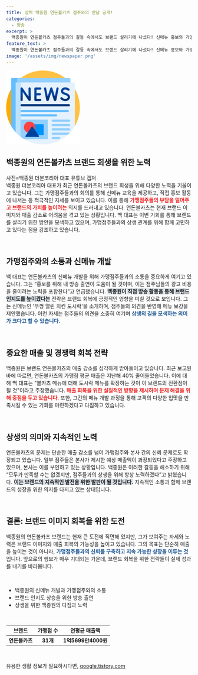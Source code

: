 ```yaml
---
title: 상처 백종원 연돈볼카츠 점주와의 만남 공개!
categories:
  - 방송
excerpt: >
  백종원이 연돈볼카츠 점주들과의 갈등 속에서도 브랜드 살리기에 나섰다! 신메뉴 홍보와 가맹점 지원을 위한 그의 강력한 의지가 담긴 영상 공개... 앞으로의 변화가 기대된다!
feature_text: >
  백종원이 연돈볼카츠 점주들과의 갈등 속에서도 브랜드 살리기에 나섰다! 신메뉴 홍보와 가맹점 지원을 위한 그의 강력한 의지가 담긴 영상 공개... 앞으로의 변화가 기대된다!
image: '/assets/img/newspaper.png'
---
```


<p><img src="/assets/img/newspaper.png" alt="kimp 속보" /></p>

<h2 data-ke-size="size26">백종원의 연돈볼카츠 브랜드 회생을 위한 노력</h2>

<p data-ke-size="size16">사진=백종원 더본코리아 대표 유튜브 캡처<br>백종원 더본코리아 대표가 최근 연돈볼카츠의 브랜드 회생을 위해 다양한 노력을 기울이고 있습니다. 그는 가맹점주들과의 회의를 통해 신메뉴 교육을 제공하고, 직접 홍보 활동에 나서는 등 적극적인 자세를 보이고 있습니다. 이를 통해 <b><span style="color: #ee2323;">가맹점주들의 부담을 덜어주고 브랜드의 가치를 높이려는</span></b> 의지를 드러내고 있습니다. 연돈볼카츠는 현재 브랜드 이미지와 매출 감소로 어려움을 겪고 있는 상황입니다. 백 대표는 이번 기회를 통해 브랜드를 살리기 위한 방안을 모색하고 있으며, 가맹점주들과의 상생 관계를 위해 함께 고민하고 있다는 점을 강조하고 있습니다.</p>

<p data-ke-size="size16">&nbsp;</p>

<h2 data-ke-size="size26">가맹점주와의 소통과 신메뉴 개발</h2>

<p data-ke-size="size16">백 대표는 연돈볼카츠의 신메뉴 개발을 위해 가맹점주들과의 소통을 중요하게 여기고 있습니다. 그는 “홍보를 위해 내 방송 출연이 도움이 될 것이며, 이는 점주님들의 광고 비용을 줄이려는 노력을 포함한다”고 언급했습니다. <b><span style="background-color: #21538527;">백종원이 직접 방송 활동을 통해 브랜드 인지도를 높이겠다는</span></b> 전략은 브랜드 회복에 긍정적인 영향을 미칠 것으로 보입니다. 그는 신메뉴인 '뚜껑 열린 치킨 도시락'을 소개하며, 점주들의 의견을 반영해 메뉴 보강을 제안했습니다. 이런 자세는 점주들의 의견을 소중히 여기며 <b><span style="color: #1a5490;">상생의 길을 모색하는 의미가 크다고 할 수 있습니다.</span></b></p>

<p data-ke-size="size16">&nbsp;</p>

<h2 data-ke-size="size26">중요한 매출 및 경쟁력 회복 전략</h2>

<p data-ke-size="size16">백종원은 브랜드 연돈볼카츠의 매출 감소를 심각하게 받아들이고 있습니다. 최근 보고된 바에 따르면, 연돈볼카츠의 가맹점 평균 매출은 지난해 40% 줄어들었습니다. 이에 대해 백 대표는 "볼카츠 메뉴에 더해 도시락 메뉴를 확장하는 것이 이 브랜드의 전환점이 될 것"이라고 주장했습니다. <b><span style="color: #ee2323;">매출 회복을 위한 실질적인 방향을 제시하며 문제 해결을 위해 중점을 두고 있습니다.</span></b> 또한, 그간의 메뉴 개발 과정을 통해 고객의 다양한 입맛을 만족시킬 수 있는 기회를 마련하겠다고 다짐하고 있습니다.</p>

<p data-ke-size="size16">&nbsp;</p>

<h2 data-ke-size="size26">상생의 의미와 지속적인 노력</h2>

<p data-ke-size="size16">연돈볼카츠의 문제는 단순한 매출 감소를 넘어 가맹점주와 본사 간의 신뢰 문제로도 확장되고 있습니다. 일부 점주들은 본사가 제시한 예상 매출액이 과장되었다고 주장하고 있으며, 본사는 이를 부인하고 있는 상황입니다. 백종원은 이러한 갈등을 해소하기 위해 “모두가 만족할 수는 없겠지만, 점주들과의 상생을 위해 항상 노력하겠다”고 밝혔습니다. <b><span style="background-color: #21538527;">이는 브랜드의 지속적인 발전을 위한 발판이 될 것입니다.</span></b> 지속적인 소통과 함께 브랜드의 성장을 위한 의지를 다지고 있는 상태입니다.</p>

<p data-ke-size="size16">&nbsp;</p>

<h2 data-ke-size="size26">결론: 브랜드 이미지 회복을 위한 도전</h2>

<p data-ke-size="size16">백종원의 연돈볼카츠 브랜드는 현재 큰 도전에 직면해 있지만, 그가 보여주는 자세와 노력은 브랜드 이미지와 매출 회복의 가능성을 높이고 있습니다. 그의 목표는 단순히 매출을 높이는 것이 아니라, <b><span style="color: #1a5490;">가맹점주들과의 신뢰를 구축하고 지속 가능한 성장을 이루는 것</span></b>입니다. 앞으로의 행보가 매우 기대되는 가운데, 브랜드 회복을 위한 전략들이 실제 성과를 내기를 바라봅니다.</p>

<p data-ke-size="size16">&nbsp;</p>

<ul>
    <li>백종원의 신메뉴 개발과 가맹점주와의 소통</li>
    <li>브랜드 인지도 상승을 위한 방송 출연</li>
    <li>상생을 위한 백종원의 다짐과 노력</li>
</ul>

<p data-ke-size="size16">&nbsp;</p>

<table style="border-collapse: collapse; width: 100%;">
    <thead>
        <tr>
            <th style="text-align: center; height: 17px;"><b>브랜드</b></th>
            <th style="text-align: center; height: 17px;"><b>가맹점 수</b></th>
            <th style="text-align: center; height: 17px;"><b>연평균 매출액</b></th>
        </tr>
    </thead>
    <tbody>
        <tr>
            <td style="text-align: center; height: 17px;"><b>연돈볼카츠</b></td>
            <td style="text-align: center; height: 17px;"><b>31개</b></td>
            <td style="text-align: center; height: 17px;"><b>1억5699만4000원</b></td>
        </tr>
    </tbody>
</table>

<p data-ke-size="size16">&nbsp;</p>
유용한 생활 정보가 필요하시다면, <a href="https://qoogle.tistory.com" rel="dofollow">qoogle.tistory.com</a>


